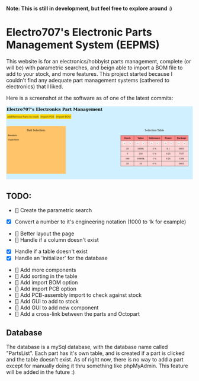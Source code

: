 #### Note: This is still in development, but feel free to explore around :)

# Electro707's Electronic Parts Management System (EEPMS)

This website is for an electronics/hobbyist parts management, complete (or will be) with parametric searches, and beign able to import a BOM file to add to your stock, and more features. This project started because I couldn't find any adequate part management systems (cathered to electronics) that I liked.

Here is a screenshot at the software as of one of the latest commits:

![Latest update](documentation/images/Screenshot_20200615_022118.png)

## TODO:

- [] Create the parametric search
- [x] Convert a number to it's engineering notation (1000 to 1k for example)
- [] Better layout the page
- [] Handle if a column doesn't exist
- [x] Handle if a table doesn't exist
- [x] Handle an 'initializer' for the database
- [] Add more components
- [] Add sorting in the table
- [] Add import BOM option
- [] Add import PCB option
- [] Add PCB-assembly import to check against stock
- [] Add GUI to add to stock
- [] Add GUI to add new component
- [] Add a cross-link between the parts and Octopart 

## Database

The database is a mySql database, with the database name called "PartsList". Each part has it's own table, and is created if a part is clicked and the table doesn't exist. As of right now, there is no way to add a part except for manually doing it thru something like phpMyAdmin. This feature will be added in the future :)
